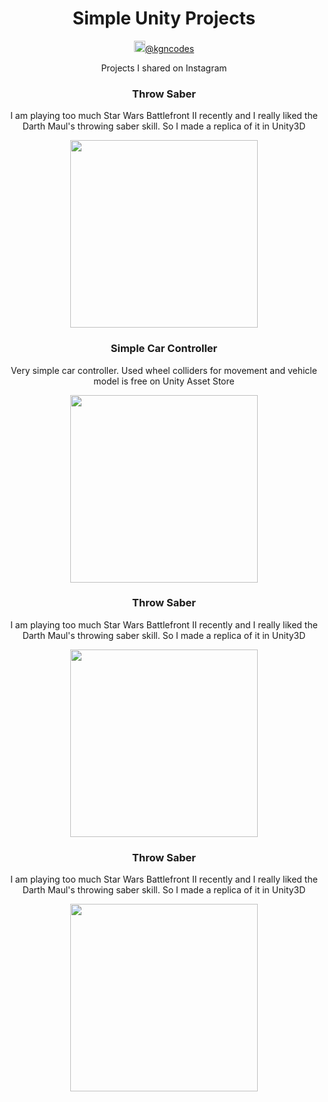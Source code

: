 <div align="center">
  <h1>Simple Unity Projects</h1>
  <img src="https://upload.wikimedia.org/wikipedia/commons/a/a5/Instagram_icon.png" alt="igIcon" height="18px"><a href="https://www.instagram.com/kgncodes/">@kgncodes</a>
  <p>Projects I shared on Instagram</p>

  <h3>Throw Saber</h3>
  <p>I am playing too much Star Wars Battlefront II recently and I really liked the Darth Maul's throwing saber skill. So I made a replica of it in Unity3D</p>
  <img src="https://media.giphy.com/media/H2rJ10C1BJscbCOgEV/giphy.gif" width="300" height="300">
  
  <h3>Simple Car Controller</h3>
  <p>Very simple car controller. Used wheel colliders for movement and vehicle model is free on Unity Asset Store</p>
  <img src="https://im3.ezgif.com/tmp/ezgif-3-89d8d3a1636e.gif" width="300" height="300">
  
  <h3>Throw Saber</h3>
  <p>I am playing too much Star Wars Battlefront II recently and I really liked the Darth Maul's throwing saber skill. So I made a replica of it in Unity3D</p>
  <img src="https://im3.ezgif.com/tmp/ezgif-3-89d8d3a1636e.gif" width="300" height="300">
  
  <h3>Throw Saber</h3>
  <p>I am playing too much Star Wars Battlefront II recently and I really liked the Darth Maul's throwing saber skill. So I made a replica of it in Unity3D</p>
  <img src="https://im3.ezgif.com/tmp/ezgif-3-89d8d3a1636e.gif" width="300" height="300">

</div>

